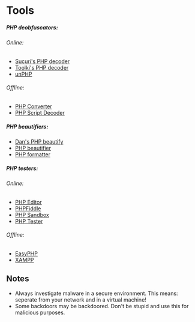 # Tools

##### **PHP deobfuscators**:

###### *Online*:
* [Sucuri's PHP decoder](http://ddecode.com/phpdecoder/)
* [Toolki's PHP decoder](http://toolki.com/en/php-decoder/)
* [unPHP](https://www.unphp.net/)

###### *Offline*:
* [PHP Converter](http://www.kahusecurity.com/downloads/PHPConverter_v0.3.7z)
* [PHP Script Decoder](http://www.kahusecurity.com/downloads/PHPScriptDecoder_v0.1.7z)


##### **PHP beautifiers**:
* [Dan's PHP beautify](http://www.cleancss.com/php-beautify/)
* [PHP beautifier](http://phpbeautifier.com/)
* [PHP formatter](http://beta.phpformatter.com/)


##### **PHP testers**:

###### *Online*:
* [PHP Editor](http://www.runphponline.com/)
* [PHPFiddle](http://phpfiddle.org/)
* [PHP Sandbox](http://sandbox.onlinephpfunctions.com/)
* [PHP Tester](http://phptester.net/)

###### *Offline*:
* [EasyPHP](http://www.easyphp.org/)
* [XAMPP](https://www.apachefriends.org/index.html)


## Notes
* Always investigate malware in a secure environment. This means: seperate from your network and in a virtual machine!
* Some backdoors may be backdoored. Don't be stupid and use this for malicious purposes.
